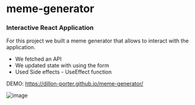 # meme-generator

### Interactive React Application

For this project we built a meme generator that allows to interact with the application. 
- We fetched an API
- We updated state with using the form
- Used Side effects - UseEffect function 

DEMO: https://dillon-porter.github.io/meme-generator/

![image](https://user-images.githubusercontent.com/12597841/152696934-79e25fe8-002c-494a-b260-fee959457290.png)

